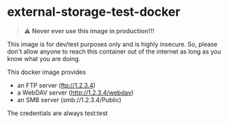 # external-storage-test-docker

> :warning: **__Never ever use this image in production!!!__**

This image is for dev/test purposes only and is highly insecure.
So, please don't allow anyone to reach this container out of the internet as long as you know what you are doing.

This docker image provides
- an FTP server (ftp://1.2.3.4)
- a WebDAV server (http://1.2.3.4/webdav)
- an SMB server (smb://1.2.3.4/Public)

The credentials are always test:test
